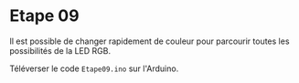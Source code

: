 # Etape 09

Il est possible de changer rapidement de couleur pour parcourir toutes les possibilités de la LED RGB.

Téléverser le code `Etape09.ino` sur l'Arduino.